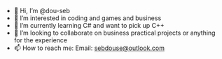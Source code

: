 - 👋 Hi, I’m @dou-seb
- 👀 I’m interested in coding and games and business
- 🌱 I’m currently learning C# and want to pick up C++
- 💞️ I’m looking to collaborate on business practical projects or anything for the experience
- 📫 How to reach me: Email: sebdouse@outlook.com

<!---
dou-seb/dou-seb is a ✨ special ✨ repository because its `README.md` (this file) appears on your GitHub profile.
You can click the Preview link to take a look at your changes.
--->
